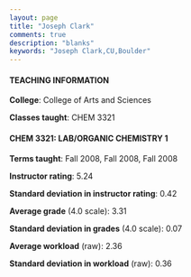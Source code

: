 ```yaml
---
layout: page
title: "Joseph Clark" 
comments: true
description: "blanks"
keywords: "Joseph Clark,CU,Boulder"
---
```

<head>
<script src="https://ajax.googleapis.com/ajax/libs/jquery/2.1.3/jquery.min.js"></script>
<script src="https://dl.dropboxusercontent.com/s/pc42nxpaw1ea4o9/highcharts.js?dl=0"></script>
<!-- <script src="../assets/js/highcharts.js"></script> -->
<style type="text/css">@font-face {
	font-family: "Bebas Neue";
	src: url(https://www.filehosting.org/file/details/544349/BebasNeue Regular.otf) format("opentype");
	}
	h1.Bebas { 
		font-family: "Bebas Neue", Verdana, Tahoma;
	}
</style>
</head>
	   
#### TEACHING INFORMATION

**College**: College of Arts and Sciences

**Classes taught**: CHEM 3321

#### CHEM 3321: LAB/ORGANIC CHEMISTRY 1

**Terms taught**: Fall 2008, Fall 2008, Fall 2008

**Instructor rating**: 5.24

**Standard deviation in instructor rating**: 0.42

**Average grade** (4.0 scale): 3.31

**Standard deviation in grades** (4.0 scale): 0.07

**Average workload** (raw): 2.36

**Standard deviation in workload** (raw): 0.36

